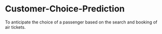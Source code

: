 # Customer-Choice-Prediction
To anticipate the choice of a passenger based on the search and booking of air tickets.
